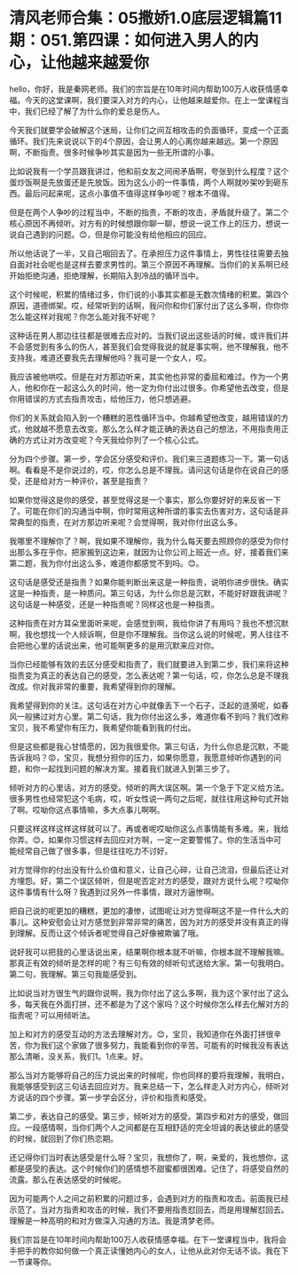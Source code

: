 # 清风老师合集：05撒娇1.0底层逻辑篇11期：051.第四课：如何进入男人的内心，让他越来越爱你

hello，你好，我是秦网老师。我们的宗旨是在10年时间内帮助100万人收获情感幸福。今天的这堂课啊，我们要深入对方的内心，让他越来越爱你。在上一堂课程当中，我们已经了解了为什么你的爱总是伤人。

今天我们就要学会破解这个迷局，让你们之间互相攻击的负面循环，变成一个正面循环。我们先来说说以下的4个原因，会让男人的心离你越来越远。第一个原因啊，不断指责。很多时候争吵其实是因为一些无所谓的小事。

比如说我有一个学员跟我讲过，他和前女友之间闹矛盾啊，夸张到什么程度？这个蛋炒饭啊是先放蛋还是先放饭。因为这么小的一件事情，两个人啊就吵架吵到砸东西。最后问起来呢，这点小事值不值得这样争吵呢？根本不值得。

但是在两个人争吵的过程当中，不断的指责，不断的攻击，矛盾就升级了。第二个核心原因不再倾听。对方有的时候想跟你聊一聊，想说一说工作上的压力，想说一说自己遇到的问题。😊，但是你可能没有给他相应的回应。

所以他话说了一半，又自己咽回去了。在承担压力这件事情上，男性往往需要去独自面对社会呢也是这样去要求男性的。第三个原因不再理解。当你们的关系啊已经开始拒绝沟通，拒绝理解，长期陷入到冷战的循环当中。

这个时候呢，积累的情绪过多，你们说的小事其实都是无数次情绪的积累。第四个原因，道德绑架。哎，经常听到的话啊，我问你和你们家付出了这么多啊，你你你怎么能这样对我呢？你怎么能对我不好呢？

这种话在男人那边往往都是很难去应对的。当我们说出这些话的时候，或许我们并不会感觉到有多么的伤人，甚至我们会觉得我说的就是事实啊，他不理解我，他不支持我，难道还要我先去理解他吗？我可是一个女人，哎。

我应该被他哄哎。但是在对方那边听来，其实他也非常的委屈和难过。作为一个男人，他和你在一起这么久的时间，他一定为你付出过很多。你希望他去改变，但是你用错误的方式去指责攻击，给他压力，他只想逃避。

你们的关系就会陷入到一个糟糕的恶性循环当中。你越希望他改变，越用错误的方式，他就越不愿意去改变。那么怎么样才能正确的表达自己的想法，不用指责用正确的方式让对方改变呢？今天我给你列了一个核心公式。

分为四个步骤。第一步，学会区分感受和评价。我们来三道题练习一下。第一句话啊。看看是不是你说过的，哎，你怎么总是不理我。请问这句话是你在说自己的感受，还是给对方一种评价，甚至是指责？

如果你觉得这是你的感受，甚至觉得这是一个事实，那么你要好好的来反省一下了。可能在你们的沟通当中啊，你时常用这种所谓的事实去伤害对方，这句话是非常典型的指责，在对方那边听来呢？会觉得啊，我对你付出这么多。

我哪里不理解你了？啊，我如果不理解你，我为什么每天要去照顾你的感受为你付出那么多在乎你，把家搬到这边来，就因为让你公司上班近一点。好，接着我们来第二题，我为你付出这么多，难道你都感觉不到吗。😊。

这句话是感受还是指责？如果你能判断出来这是一种指责，说明你进步很快。确实这是一种指责，是一种质问。第三句话，为什么你总是沉默，不能好好跟我讲呢？这句话是一种感受，还是一种指责呢？同样这也是一种指责。

这种指责在对方耳朵里面听来呢，会感觉到啊，我给你讲了有用吗？我也不想沉默啊，我也想找一个人倾诉啊，但是你不理解我。当你这么说的时候呢，男人往往不会把他心里的话说出来，他可能啊更多的是用沉默来应对你。

当你已经能够有效的去区分感受和指责了，我们就要进入到第二步，我们来将这种指责变为真正的表达自己的感受，怎么表达呢？第一句话，哎，你怎么总是不理我改成。你对我非常的重要，我希望得到你的理解。

我希望得到你的关注。这句话在对方心中就像丢下一个石子，泛起的涟漪呢，如春风一般拂过对方心里。第二句话，我为你付出这么多，难道你看不到吗？我们改称宝贝，我不希望你有压力，我希望你能看到我的付出。

但是这些都是我心甘情愿的，因为我很爱你。第三句话，为什么你总是沉默，不能告诉我吗？😡，宝贝，我想分担你的压力，如果你愿意，我愿意倾听你遇到的问题，和你一起找到问题的解决方案。接着我们就进入到第三步了。

倾听对方的心里话，对方的感受。倾听的两大误区啊。第一个急于下定义给方法。很多男性也经常犯这个毛病，哎，听女性说一两句之后呢，就往往用这种句式开始了啊。哎呦你这点事情嘛，多大点事儿啊啊。

只要这样这样这样这样就可以了。再或者呢哎呦你这么点事情能有多难。来，我给你弄。😊，如果你习惯这样去回应对方啊，一定一定要警惕了。你的生活当中可能经常自己做了很多事，但是往往吃力不讨好。

对方觉得你的付出没有什么价值和意义，让自己心碎，让自己流泪，但最后还让对方埋怨。好，第二个误区倾听，但是呢否定对方的感受，跟对方说什么呢？哎呦你这件事情有什么呀？我遇到过另外一件事情，跟对方逼惨啊。

把自己说的呢更加的糟糕，更加的凄惨，试图呢让对方觉得啊这不是一件什么大的事儿。这种安慰会让对方感觉到非常非常的痛苦，因为对方的感受并没有真正的得到理解。反而让这个倾诉者呢觉得自己好像被欺骗了哦。

说好我可以把我的心里话说出来，结果啊你根本就不听嘛，你根本就不理解我嘛。那真正有效的倾听是怎样的呢？有三句有效的倾听句式送给大家。第一句我明白。第二句，我理解。第三句我能感受到。

比如说当对方很生气的跟你说啊，我为你付出了这么多啊，我为这个家付出了这么多，每天我在外面打拼，还不都是为了这个家吗？这个时候你怎么样去化解对方的指责呢？可以用倾听法。

加上和对方的感受互动的方法去理解对方。😊，宝贝，我知道你在外面打拼很辛苦，你为我们这个家做了很多努力，我能看到你的辛苦。可能有的时候我没有表达那么清晰，没关系，我们1。1点来。好。

那么当对方能够将自己的压力说出来的时候呢，你也同样的要将我理解，我明白，我能够感受到这三句话去回应对方。我来总结一下，怎么样走入对方内心，倾听对方说话的四个步骤。第一步学会区分，评价和指责和感受。

第二步，表达自己的感受。第三步，倾听对方的感受。第四步和对方的感受，做回应。一段感情啊，当你们两个人之间都是在互相舒适的完全坦诚的表达彼此的感受的时候，就回到了你们热恋期。

还记得你们当时表达感受是什么呀？宝贝，我想你了，啊，亲爱的，我也想你，这都是感受的表达。这个时候你们的感情想不甜蜜都很困难。记住了，将感受自然的流露。那么在表达感受的时候呢。

因为可能两个人之间之前积累的问题过多，会遇到对方的指责和攻击。前面我已经示范了。当对方指责和攻击的时候，我们不要用指责怼回去，而是用理解怼回去。理解是一种高明的和对方做深入沟通的方法。我是清梦老师。

我们宗旨是在10年时间内帮助100万人收获情感幸福。在下一堂课程当中，我将会手把手的教你如何做一个真正读懂她内心的女人，让他从此对你无话不谈。我在下一节课等你。

